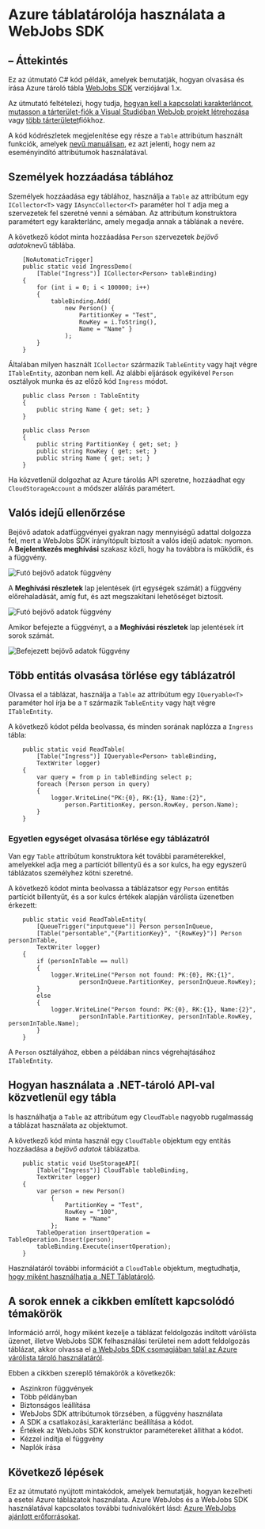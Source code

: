 <properties 
    pageTitle="Azure táblatárolója használata a WebJobs SDK" 
    description="Megtudhatja, hogy miként Azure táblatárolóhoz használata a WebJobs SDK csomagjában talál. Táblázatok létrehozása, személyek hozzáadása a táblázatokhoz, és olvassa el a meglévő táblákhoz." 
    services="app-service\web, storage" 
    documentationCenter=".net" 
    authors="tdykstra" 
    manager="wpickett" 
    editor="jimbe"/>

<tags 
    ms.service="app-service-web" 
    ms.workload="web" 
    ms.tgt_pltfrm="na" 
    ms.devlang="dotnet" 
    ms.topic="article" 
    ms.date="06/01/2016" 
    ms.author="tdykstra"/>

# <a name="how-to-use-azure-table-storage-with-the-webjobs-sdk"></a>Azure táblatárolója használata a WebJobs SDK

## <a name="overview"></a>– Áttekintés

Ez az útmutató C# kód példák, amelyek bemutatják, hogyan olvasása és írása Azure tároló tábla [WebJobs SDK](websites-dotnet-webjobs-sdk.md) verziójával 1.x.

Az útmutató feltételezi, hogy tudja, [hogyan kell a kapcsolati karakterláncot, mutasson a tárterület-fiók a Visual Studióban WebJob projekt létrehozása](websites-dotnet-webjobs-sdk-get-started.md) vagy [több tárterületet](https://github.com/Azure/azure-webjobs-sdk/blob/master/test/Microsoft.Azure.WebJobs.Host.EndToEndTests/MultipleStorageAccountsEndToEndTests.cs)fiókhoz.
        
A kód kódrészletek megjelenítése egy része a `Table` attribútum használt funkciók, amelyek [nevű manuálisan](websites-dotnet-webjobs-sdk-storage-queues-how-to.md#manual), ez azt jelenti, hogy nem az eseményindító attribútumok használatával. 

## <a id="ingress"></a>Személyek hozzáadása táblához

Személyek hozzáadása egy táblához, használja a `Table` az attribútum egy `ICollector<T>` vagy `IAsyncCollector<T>` paraméter hol `T` adja meg a szervezetek fel szeretné venni a sémában. Az attribútum konstruktora paramétert egy karakterlánc, amely megadja annak a táblának a nevére. 

A következő kódot minta hozzáadása `Person` szervezetek *bejövő adatok*nevű táblába.

        [NoAutomaticTrigger]
        public static void IngressDemo(
            [Table("Ingress")] ICollector<Person> tableBinding)
        {
            for (int i = 0; i < 100000; i++)
            {
                tableBinding.Add(
                    new Person() { 
                        PartitionKey = "Test", 
                        RowKey = i.ToString(), 
                        Name = "Name" }
                    );
            }
        }

Általában milyen használt `ICollector` származik `TableEntity` vagy hajt végre `ITableEntity`, azonban nem kell. Az alábbi eljárások egyikével `Person` osztályok munka és az előző kód `Ingress` módot.

        public class Person : TableEntity
        {
            public string Name { get; set; }
        }

        public class Person
        {
            public string PartitionKey { get; set; }
            public string RowKey { get; set; }
            public string Name { get; set; }
        }

Ha közvetlenül dolgozhat az Azure tárolás API szeretne, hozzáadhat egy `CloudStorageAccount` a módszer aláírás paramétert.

## <a id="monitor"></a>Valós idejű ellenőrzése

Bejövő adatok adatfüggvényei gyakran nagy mennyiségű adattal dolgozza fel, mert a WebJobs SDK irányítópult biztosít a valós idejű adatok: nyomon. A **Bejelentkezés meghívási** szakasz közli, hogy ha továbbra is működik, és a függvény.

![Futó bejövő adatok függvény](./media/websites-dotnet-webjobs-sdk-storage-tables-how-to/ingressrunning.png)

A **Meghívási részletek** lap jelentések (írt egységek számát) a függvény előrehaladását, amíg fut, és azt megszakítani lehetőséget biztosít. 

![Futó bejövő adatok függvény](./media/websites-dotnet-webjobs-sdk-storage-tables-how-to/ingressprogress.png)

Amikor befejezte a függvényt, a a **Meghívási részletek** lap jelentések írt sorok számát.

![Befejezett bejövő adatok függvény](./media/websites-dotnet-webjobs-sdk-storage-tables-how-to/ingresssuccess.png)

## <a id="multiple"></a>Több entitás olvasása törlése egy táblázatról

Olvassa el a táblázat, használja a `Table` az attribútum egy `IQueryable<T>` paraméter hol írja be a `T` származik `TableEntity` vagy hajt végre `ITableEntity`.

A következő kódot példa beolvassa, és minden sorának naplózza a `Ingress` tábla:
 
        public static void ReadTable(
            [Table("Ingress")] IQueryable<Person> tableBinding,
            TextWriter logger)
        {
            var query = from p in tableBinding select p;
            foreach (Person person in query)
            {
                logger.WriteLine("PK:{0}, RK:{1}, Name:{2}", 
                    person.PartitionKey, person.RowKey, person.Name);
            }
        }

### <a id="readone"></a>Egyetlen egységet olvasása törlése egy táblázatról

Van egy `Table` attribútum konstruktora két további paraméterekkel, amelyekkel adja meg a partíciót billentyű és a sor kulcs, ha egy egyszerű táblázatos személyhez kötni szeretné.

A következő kódot minta beolvassa a táblázatsor egy `Person` entitás partíciót billentyűt, és a sor kulcs értékek alapján várólista üzenetben érkezett:  

        public static void ReadTableEntity(
            [QueueTrigger("inputqueue")] Person personInQueue,
            [Table("persontable","{PartitionKey}", "{RowKey}")] Person personInTable,
            TextWriter logger)
        {
            if (personInTable == null)
            {
                logger.WriteLine("Person not found: PK:{0}, RK:{1}",
                        personInQueue.PartitionKey, personInQueue.RowKey);
            }
            else
            {
                logger.WriteLine("Person found: PK:{0}, RK:{1}, Name:{2}",
                        personInTable.PartitionKey, personInTable.RowKey, personInTable.Name);
            }
        }


A `Person` osztályához, ebben a példában nincs végrehajtásához `ITableEntity`.

## <a id="storageapi"></a>Hogyan használata a .NET-tároló API-val közvetlenül egy tábla

Is használhatja a `Table` az attribútum egy `CloudTable` nagyobb rugalmasság a táblázat használata az objektumot.

A következő kód minta használ egy `CloudTable` objektum egy entitás hozzáadása a *bejövő adatok* táblázatba. 
 
        public static void UseStorageAPI(
            [Table("Ingress")] CloudTable tableBinding,
            TextWriter logger)
        {
            var person = new Person()
                {
                    PartitionKey = "Test",
                    RowKey = "100",
                    Name = "Name"
                };
            TableOperation insertOperation = TableOperation.Insert(person);
            tableBinding.Execute(insertOperation);
        }

Használatáról további információt a `CloudTable` objektum, megtudhatja, [hogy miként használhatja a .NET Táblatároló](../storage/storage-dotnet-how-to-use-tables.md). 

## <a id="queues"></a>A sorok ennek a cikkben említett kapcsolódó témakörök

Információ arról, hogy miként kezelje a táblázat feldolgozás indított várólista üzenet, illetve WebJobs SDK felhasználási területei nem adott feldolgozás táblázat, akkor olvassa el [a WebJobs SDK csomagjában talál az Azure várólista tároló használatáról](websites-dotnet-webjobs-sdk-storage-queues-how-to.md). 

Ebben a cikkben szereplő témakörök a következők:

* Aszinkron függvények
* Több példányban
* Biztonságos leállítása
* WebJobs SDK attribútumok törzsében, a függvény használata
* A SDK a csatlakozási_karakterlánc beállítása a kódot.
* Értékek az WebJobs SDK konstruktor paramétereket állíthat a kódot.
* Kézzel indítja el függvény
* Naplók írása

## <a id="nextsteps"></a>Következő lépések

Ez az útmutató nyújtott mintakódok, amelyek bemutatják, hogyan kezelheti a esetei Azure táblázatok használata. Azure WebJobs és a WebJobs SDK használatával kapcsolatos további tudnivalókért lásd: [Azure WebJobs ajánlott erőforrásokat](http://go.microsoft.com/fwlink/?linkid=390226).
 
